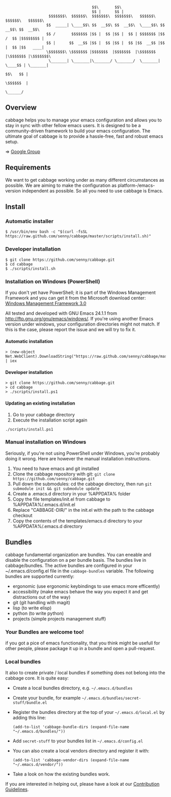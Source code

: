 ```shell

                                      $$\       $$\
                                      $$ |      $$ |
                   $$$$$$$\  $$$$$$\  $$$$$$$\  $$$$$$$\   $$$$$$\   $$$$$$\   $$$$$$\
                  $$  _____| \____$$\ $$  __$$\ $$  __$$\  \____$$\ $$  __$$\ $$  __$$\
                  $$ /       $$$$$$$ |$$ |  $$ |$$ |  $$ | $$$$$$$ |$$ /  $$ |$$$$$$$$ |
                  $$ |      $$  __$$ |$$ |  $$ |$$ |  $$ |$$  __$$ |$$ |  $$ |$$   ____|
                  \$$$$$$$\ \$$$$$$$ |$$$$$$$  |$$$$$$$  |\$$$$$$$ |\$$$$$$$ |\$$$$$$$\
                   \_______| \_______|\_______/ \_______/  \_______| \____$$ | \_______|
                                                                    $$\   $$ |
                                                                    \$$$$$$  |
                                                                     \______/
```


## Overview

cabbage helps you to manage your emacs configuration and allows you to stay in sync with other fellow emacs users. It is designed to be a community-driven framework to build your emacs configuration. The ultimate goal of cabbage is to provide a hassle-free, fast and robust emacs setup.

=> [Google Group](https://groups.google.com/forum/#!forum/emacs-cabbage)

## Requirements

We want to get cabbage working under as many different circumstances as possible. We are aiming to make the configuration as platform-/emacs-version independent as possible. So all you need to use cabbage is Emacs.

## Install

### Automatic installer

    $ /usr/bin/env bash -c "$(curl -fsSL https://raw.github.com/senny/cabbage/master/scripts/install.sh)"

### Developer installation

    $ git clone https://github.com/senny/cabbage.git
    $ cd cabbage
    $ ./scripts/install.sh

### Installation on Windows (PowerShell)

If you don't yet have PowerShell; it is part of the Windows Management Framework and you can get it from the Microsoft download center: [Windows Management Framework 3.0](http://www.microsoft.com/en-us/download/details.aspx?id=34595)

All tested and developed with GNU Emacs 24.1.1 from http://ftp.gnu.org/gnu/emacs/windows/.
If you're using another Emacs version under windows, your configuration directories might not match.
If this is the case, please report the issue and we will try to fix it.

#### Automatic installation

    > (new-object Net.WebClient).DownloadString("https://raw.github.com/senny/cabbage/master/scripts/install.ps1") | iex

#### Developer installation

	> git clone https://github.com/senny/cabbage.git
	> cd cabbage
	> ./scripts/install.ps1

#### Updating an existing installation

1. Go to your cabbage directory
2. Execute the installation script again

```
./scripts/install.ps1
```

### Manual installation on Windows

Seriously, if you're not using PowerShell under Windows, you're probably doing it wrong. Here are however the manual installation instructions.

1. You need to have emacs and git installed
2. Clone the cabbage repository with git:
    ``git clone https://github.com/senny/cabbage.git``
3. Pull down the submodules: cd the cabbage directory, then run ``git submodule init && git submodule update``
4. Create a .emacs.d directory in your %APPDATA% folder
5. Copy the file templates/init.el from cabbage to %APPDATA%/.emacs.d/init.el
6. Replace "CABBAGE-DIR/" in the init.el with the path to the cabbage checkout
7. Copy the contents of the templates/emacs.d directory to your %APPDATA%/.emacs.d directory

## Bundles

cabbage fundamental organization are bundles. You can eneable and disable the configuration on a per bundle basis.
The bundles live in cabbage/bundles. The active bundles are configured in your ~/.emacs.d/config.el file in the `cabbage-bundles` variable.
The following bundles are supported currently:

* ergonomic (use ergonomic keybindings to use emacs more efficently)
* accessibility (make emacs behave the way you expect it and get distractions out of the way)
* git (git handling with magit)
* lisp (to write elisp)
* python (to write python)
* projects (simple projects management stuff)

### Your Bundles are welcome too!

if you got a pice of emacs functionality, that you think might be usefull for other people, please package it up in a bundle and open a
pull-request.

### Local bundles

It also to create private / local bundles if something does not belong
into the cabbage core. It is quite easy:

- Create a local bundles directory, e.g. `~/.emacs.d/bundles`
- Create your bundle, for example
  `~/.emacs.d/bundles/secret-stuff/bundle.el`
- Register the bundles directory at the top of your `~/.emacs.d/local.el` by adding this line:

      (add-to-list 'cabbage-bundle-dirs (expand-file-name "~/.emacs.d/bundles/"))

- Add `secret-stuff` to your bundles list in `~/.emacs.d/config.el`
- You can also create a local vendors directory and
  register it with:

      (add-to-list 'cabbage-vendor-dirs (expand-file-name "~/.emacs.d/vendor/"))

- Take a look on how the existing bundles work.


If you are interested in helping out, please have a look at our [Contribution Guidelines](https://github.com/senny/cabbage/blob/master/CONTRIBUTING.md).
